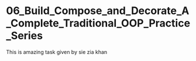 # 06_Build_Compose_and_Decorate_A_Complete_Traditional_OOP_Practice_Series
 This is amazing task given by sie zia khan
